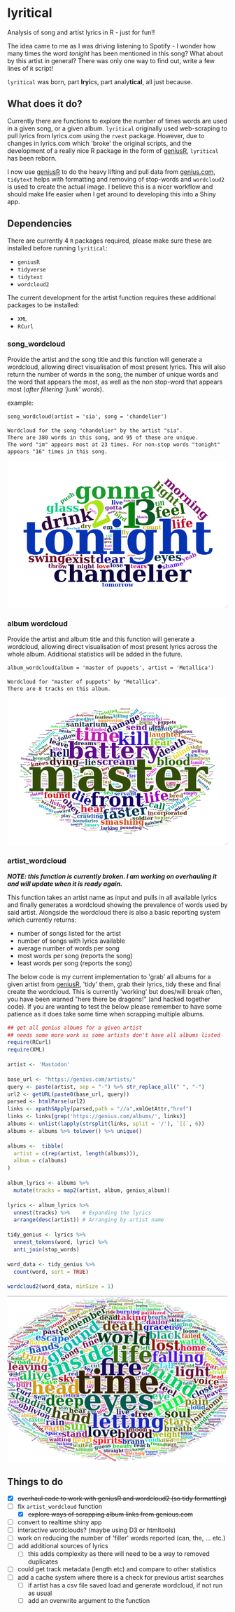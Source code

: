 # lyritical
Analysis of song and artist lyrics in R - just for fun!!

The idea came to me as I was driving listening to Spotify - I wonder how many times the word *tonight* has been mentioned in this song? What about by this artist in general? There was only one way to find out, write a few lines of `R` script!

`lyritical` was born, part **lryi**cs, part analy**tical**, all just because.

## What does it do?

Currently there are functions to explore the number of times words are used in a given song, or a given album. `lyritical` originally used web-scraping to pull lyrics from lyrics.com using the `rvest` package. However, due to changes in lyrics.com which 'broke' the original scripts, and the development of a really nice R package in the form of [geniusR](https://github.com/JosiahParry/geniusR), `lyritical` has been reborn.

I now use [geniusR](https://github.com/JosiahParry/geniusR) to do the heavy lifting and pull data from [genius.com](https://genius.com/), `tidytext` helps with formatting and removing of stop-words and `wordcloud2` is used to create the actual image. I believe this is a nicer workflow and should make life easier when I get around to developing this into a Shiny app.

## Dependencies

There are currently 4 `R` packages required, please make sure these are installed before running `lyritical`:

  - `geniusR`
  - `tidyverse`
  - `tidytext`
  - `wordcloud2`
  
The current development for the artist function requires these additional packages to be installed:

  - `XML`
  - `RCurl`

### song_wordcloud

Provide the artist and the song title and this function will generate a wordcloud, allowing direct visualisation of most present lyrics. This will also return the number of words in the song, the number of unique words and the word that appears the most, as well as the non stop-word that appears most (*after filtering 'junk' words*).

example:

    song_wordcloud(artist = 'sia', song = 'chandelier')

    Wordcloud for the song "chandelier" by the artist "sia".
    There are 380 words in this song, and 95 of these are unique.
    The word "im" appears most at 23 times. For non-stop words "tonight" appears "16" times in this song.

![](images/sia_chandelier_wordcloud.png)

### album wordcloud

Provide the artist and album title and this function will generate a wordcloud, allowing direct visualisation of most present lyrics across the whole album. Additional statistics will be added in the future.

    album_wordcloud(album = 'master of puppets', artist = 'Metallica')
    
    Wordcloud for "master of puppets" by "Metallica".
    There are 8 tracks on this album.

![](images/album_wordcloud_master.png)

### artist_wordcloud

***NOTE: this function is currently broken. I am working on overhauling it and will update when it is ready again.***

This function takes an artist name as input and pulls in all available lyrics and finally generates a wordcloud showing the prevalence of words used by said artist. Alongside the wordcloud there is also a basic reporting system which currently returns:

  - number of songs listed for the artist
  - number of songs with lyrics available
  - average number of words per song
  - most words per song (reports the song)
  - least words per song (reports the song)

The below code is my current implementation to 'grab' all albums for a given artist from [geniusR](https://github.com/JosiahParry/geniusR), 'tidy' them, grab their lyrics, tidy these and final create the wordcloud. This is currently 'working' but does/will break often, you have been warned "here there be dragons!" (and hacked together code). If you are wanting to test the below please remember to have some patience as it does take some time when scrapping multiple albums. 

```R
## get all genius albums for a given artist
## needs some more work as some artists don't have all albums listed
require(RCurl)
require(XML)

artist <- 'Mastodon'

base_url <- "https://genius.com/artists/"
query <- paste(artist, sep = "-") %>% str_replace_all(" ", "-")
url2 <- getURL(paste0(base_url, query))
parsed <- htmlParse(url2)
links <- xpathSApply(parsed,path = "//a",xmlGetAttr,"href")
links <- links[grep('https://genius.com/albums/', links)] 
albums <- unlist(lapply(strsplit(links, split = '/'), `[[`, 6))
albums <- albums %>% tolower() %>% unique()
  
albums <-  tibble(
  artist = c(rep(artist, length(albums))),
  album = c(albums)
)

album_lyrics <- albums %>% 
  mutate(tracks = map2(artist, album, genius_album))

lyrics <- album_lyrics %>% 
  unnest(tracks) %>%    # Expanding the lyrics 
  arrange(desc(artist)) # Arranging by artist name 

tidy_genius <- lyrics %>% 
  unnest_tokens(word, lyric) %>% 
  anti_join(stop_words)

word_data <- tidy_genius %>% 
  count(word, sort = TRUE)

wordcloud2(word_data, minSize = 1)
```

![](images/artist_mastodon_wordcloud.png)

## Things to do

  - [x] ~~overhaul code to work with geniusR and wordcloud2 (so tidy formatting)~~
  - [ ] fix `artist_wordcloud` function
    + [x] ~~explore ways of scrapping album links from genious.com~~
  - [ ] convert to realtime shiny app
  - [ ] interactive wordclouds? (maybe using D3 or htmltools) 
  - [ ] work on reducing the number of 'filler' words reported (can, the, ... etc.)
  - [ ] add additional sources of lyrics
    + [ ] this adds complexity as there will need to be a way to removed duplicates
  - [ ] could get track metadata (length etc) and compare to other statistics
  - [ ] add a cache system where there is a check for previous artist searches
    + [ ] if artist has a csv file saved load and generate wordcloud, if not run as usual
    + [ ] add an overwrite argument to the function 
